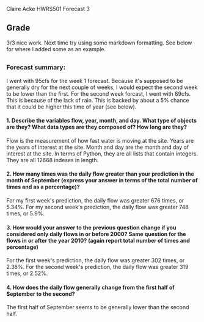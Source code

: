 Claire Acke
HWRS501
Forecast 3

##
## Grade
3/3 nice work. Next time try using some markdown formatting. See below for where I added some as an example.
##

### Forecast summary:
I went with 95cfs for the week 1 forecast. Because it's supposed to be generally dry for the next couple of weeks, I would expect the second week to be lower than the first. For the second week forcast, I went with 89cfs. This is because of the lack of rain. This is backed by about a 5% chance that it could be higher this time of year (see below). 

#### 1. Describe the variables flow, year, month, and day. What type of objects are they? What data types are they composed of? How long are they? 

Flow is the measurement of how fast water is moving at the site. Years are the years of interest at the site. Month and day are the month and day of interest at the site. In terms of Python, they are all lists that contain integers. They are all 12668 indeses in length. 


#### 2. How many times was the daily flow greater than your prediction in the month of September (express your answer in terms of the total number of times and as a percentage)?

For my first week's prediction, the daily flow was greater 676 times, or 5.34%. For my second week's prediction, the daily flow was greater 748 times, or 5.9%. 

#### 3. How would your answer to the previous question change if you considered only daily flows in or before 2000? Same question for the flows in or after the year 2010? (again report total number of times and percentage)

For the first week's prediction, the daily flow was greater 302 times, or 2.38%. For the second week's prediction, the daily flow was greater 319 times, or 2.52%. 

#### 4. How does the daily flow generally change from the first half of September to the second? 

The first half of September seems to be generally lower than the second half. 

